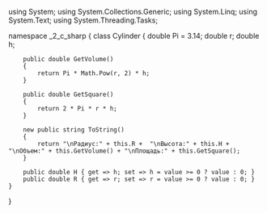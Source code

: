 using System;
using System.Collections.Generic;
using System.Linq;
using System.Text;
using System.Threading.Tasks;

namespace _2_c_sharp
{
    class Cylinder
    {
        double Pi = 3.14;
        double r;
        double h;

        public double GetVolume()
        {
            return Pi * Math.Pow(r, 2) * h;
        }

        public double GetSquare()
        {
            return 2 * Pi * r * h;
        }

        new public string ToString()
        {
            return "\nРадиус:" + this.R +  "\nВысота:" + this.H + "\nОбъем:" + this.GetVolume() + "\nПлощадь:" + this.GetSquare();
        }

        public double H { get => h; set => h = value >= 0 ? value : 0; }
        public double R { get => r; set => r = value >= 0 ? value : 0; }
    }

}
